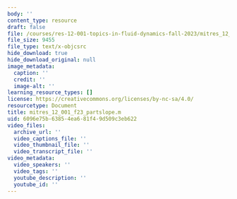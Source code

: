 ```yaml
---
body: ''
content_type: resource
draft: false
file: /courses/res-12-001-topics-in-fluid-dynamics-fall-2023/mitres_12_001_f23_partslope.m
file_size: 9455
file_type: text/x-objcsrc
hide_download: true
hide_download_original: null
image_metadata:
  caption: ''
  credit: ''
  image-alt: ''
learning_resource_types: []
license: https://creativecommons.org/licenses/by-nc-sa/4.0/
resourcetype: Document
title: mitres_12_001_f23_partslope.m
uid: 6096e75b-6385-4ea6-81f4-9d509c3eb622
video_files:
  archive_url: ''
  video_captions_file: ''
  video_thumbnail_file: ''
  video_transcript_file: ''
video_metadata:
  video_speakers: ''
  video_tags: ''
  youtube_description: ''
  youtube_id: ''
---
```

